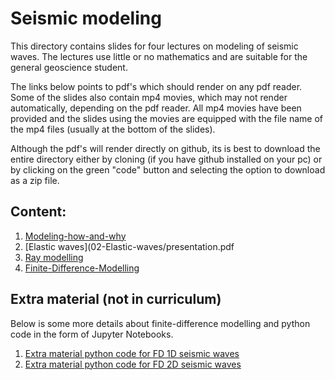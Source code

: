 # Seismic modeling 
  This directory contains slides for four lectures on modeling of
  seismic waves. The lectures use little or no mathematics
  and are suitable for the general geoscience student.

  The links below points to pdf's which should render on any 
  pdf reader. Some of the slides also contain mp4 movies, which
  may not render automatically, depending on the pdf reader.
  All mp4 movies have been provided and the slides using the movies
  are equipped with the file name of the mp4 files (usually 
  at the bottom of the slides).

  Although the pdf's will render directly on github, its is best
  to download the entire directory either by cloning (if you have
  github installed on your pc) or by clicking on the green "code"
  button and selecting the option to download as a zip file.
  
  ## Content: 
  
   1. [Modeling-how-and-why](01-Modeling-how-and-why/presentation.pdf)
   2. [Elastic waves](02-Elastic-waves/presentation.pdf
   3. [Ray modelling](03-Ray-modelling/presentation.pdf)
   4. [Finite-Difference-Modelling](04-Finite-Difference-Modelling/presentation.pdf)

 ## Extra material (not in curriculum)
   Below is some more details about finite-difference modelling and
   python code in the form of Jupyter Notebooks.
   1. [Extra material python code for FD 1D seismic waves](05-Extra-Material/waveEquation1D.ipynb)
   2. [Extra material python code for FD 2D seismic waves](05-Extra-Material/waveEquation2D.ipynb)

